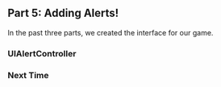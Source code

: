 ## Part 5: Adding Alerts!

In the past three parts, we  created the interface for our game.

### UIAlertController

### Next Time
